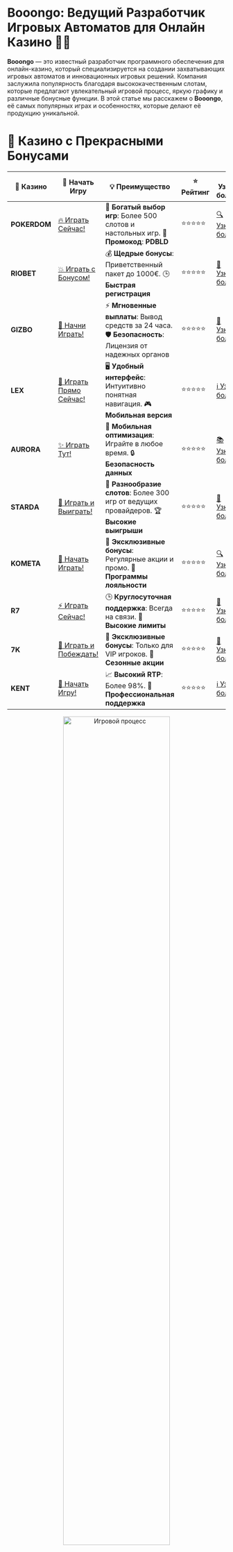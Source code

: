 # **Booongo: Ведущий Разработчик Игровых Автоматов для Онлайн Казино 🎰✨**

**Booongo** — это известный разработчик программного обеспечения для онлайн-казино, который специализируется на создании захватывающих игровых автоматов и инновационных игровых решений. Компания заслужила популярность благодаря высококачественным слотам, которые предлагают увлекательный игровой процесс, яркую графику и различные бонусные функции. В этой статье мы расскажем о **Booongo**, её самых популярных играх и особенностях, которые делают её продукцию уникальной.

# 🌟 Казино с Прекрасными Бонусами

| 🎲 **Казино** | 🔗 **Начать Игру** | 💡 **Преимущество** | ⭐ **Рейтинг** | 🔗 **Узнать больше** | 🆕 **Новая информация** |
|--------------|---------------------|---------------------|----------------|----------------------|-------------------------|
| **POKERDOM**  | [🔥 Играть Сейчас!](https://brandplay.link/4k77v2yx) | 🎉 **Богатый выбор игр**: Более 500 слотов и настольных игр. 🎁 **Промокод**: **PDBLD** | ⭐⭐⭐⭐⭐ | [🔍 Узнать больше](https://brandplay.link/4k77v2yx) | 🏆 **Победители турниров** получают эксклюзивные подарки! |
| **RIOBET**    | [💥 Играть с Бонусом!](https://brandplay.link/7xBLTPyj) | 💰 **Щедрые бонусы**: Приветственный пакет до 1000€. 🕒 **Быстрая регистрация** | ⭐⭐⭐⭐⭐ | [📖 Узнать больше](https://brandplay.link/7xBLTPyj) | 💬 **Поддержка 24/7** для комфортной игры в любое время! |
| **GIZBO**     | [🚀 Начни Играть!](https://brandplay.link/bprXw4YV) | ⚡ **Мгновенные выплаты**: Вывод средств за 24 часа. 🛡️ **Безопасность**: Лицензия от надежных органов | ⭐⭐⭐⭐⭐ | [📝 Узнать больше](https://brandplay.link/bprXw4YV) | 🔒 **SSL-шифрование** для максимальной безопасности данных игроков. |
| **LEX**       | [💎 Играть Прямо Сейчас!](https://brandplay.link/zW4hdDFV) | 🖥️ **Удобный интерфейс**: Интуитивно понятная навигация. 🎮 **Мобильная версия** | ⭐⭐⭐⭐⭐ | [ℹ️ Узнать больше](https://brandplay.link/zW4hdDFV) | 📱 **Поддержка всех мобильных устройств** для удобства игры в любом месте. |
| **AURORA**    | [✨ Играть Тут!](https://10trafic-stat2.com/click/668546556bcc6313411604bd/6766/13032/subaccount) | 📱 **Мобильная оптимизация**: Играйте в любое время. 🔒 **Безопасность данных** | ⭐⭐⭐⭐⭐ | [📚 Узнать больше](https://10trafic-stat2.com/click/668546556bcc6313411604bd/6766/13032/subaccount) | 🌍 **Международная лицензия** на деятельность в разных странах. |
| **STARDА**    | [🎉 Играть и Выиграть!](https://brandplay.link/fB7xwRFL) | 🎰 **Разнообразие слотов**: Более 300 игр от ведущих провайдеров. 🏆 **Высокие выигрыши** | ⭐⭐⭐⭐⭐ | [🔎 Узнать больше](https://brandplay.link/fB7xwRFL) | 🎉 **Ежемесячные турниры** с крупными призами! |
| **KOMETA**    | [🎁 Начать Играть!](https://brandplay.link/8ZymQJV8) | 🎁 **Эксклюзивные бонусы**: Регулярные акции и промо. 🔄 **Программы лояльности** | ⭐⭐⭐⭐⭐ | [🔍 Узнать больше](https://brandplay.link/8ZymQJV8) | 🌟 **Персонализированные предложения** для долгосрочных игроков. |
| **R7**        | [⚡ Играть Сейчас!](https://brandplay.link/bMd3Yjsw) | 🕒 **Круглосуточная поддержка**: Всегда на связи. 💸 **Высокие лимиты** | ⭐⭐⭐⭐⭐ | [📖 Узнать больше](https://brandplay.link/bMd3Yjsw) | 🎯 **Рейтинг игроков** для лучших участников. |
| **7K**        | [🎯 Играть и Побеждать!](https://brandplay.link/BvQyFShp) | 🌟 **Эксклюзивные бонусы**: Только для VIP игроков. 🎉 **Сезонные акции** | ⭐⭐⭐⭐⭐ | [📝 Узнать больше](https://brandplay.link/BvQyFShp) | 🥇 **Особые привилегии** для постоянных игроков. |
| **KENT**      | [🔑 Начать Игру!](https://brandplay.link/Fv2WP3js) | 📈 **Высокий RTP**: Более 98%. 💼 **Профессиональная поддержка** | ⭐⭐⭐⭐⭐ | [ℹ️ Узнать больше](https://brandplay.link/Fv2WP3js) | 💬 **Поддержка на нескольких языках** для удобства игроков. |

<div align="center"> <img src="https://i.pinimg.com/originals/1d/b3/25/1db325483acbe642c6d4e6fdd73a4988.gif" alt="Игровой процесс" width="70%"> </div>
---

# 🚀 Быстрые Выигрыши и Поддержка

| 🎲 **Казино** | 🔗 **Начать Игру** | 💡 **Преимущество** | ⭐ **Рейтинг** | 🔗 **Узнать больше** | 🆕 **Новая информация** |
|--------------|---------------------|---------------------|----------------|----------------------|-------------------------|
| **GAMA**      | [🎯 Играть Прямо Сейчас!](https://brandplay.link/j6NMKsDz) | 🔍 **Интуитивный интерфейс**: Легкость использования. 🏅 **Престижные турниры** | ⭐⭐⭐⭐☆ | [🔎 Узнать больше](https://brandplay.link/j6NMKsDz) | 🏆 **Турниры с большими призами** каждый месяц. |
| **ONION**     | [💥 Играть и Выигрывать!](https://brandplay.link/zBGRVpQ9) | 🤑 **Низкие ставки**: Идеально для начинающих. 🔄 **Быстрые выводы** | ⭐⭐⭐⭐☆ | [🔍 Узнать больше](https://brandplay.link/zBGRVpQ9) | 🎮 **Казино для новичков** с простыми правилами. |
| **ЧЕМПИОН**   | [🏅 Играть в Турнире!](https://temon-gter.cfd/go/lRq?p80412p304504pcc44t17455) | 🏅 **Лояльная программа**: Награды за активность. 🎁 **Ежемесячные бонусы** | ⭐⭐⭐⭐☆ | [📖 Узнать больше](https://temon-gter.cfd/go/lRq?p80412p304504pcc44t17455) | 🥇 **Турниры и лояльность** — каждый шаг вознаграждается. |
| **VAVADA**    | [🚀 Играть Без Ожидания!](https://vavadapartner.pro/?promo=ea5c9275-6854-4505-94fc-95ab18221945-linkb2) | 🚀 **Быстрая регистрация**: Начните играть мгновенно. 🔐 **Безопасные транзакции** | ⭐⭐⭐⭐☆ | [📝 Узнать больше](https://vavadapartner.pro/?promo=ea5c9275-6854-4505-94fc-95ab18221945-linkb2) | 🏆 **Программа для новых игроков** с бонусами за регистрацию. |
| **FRIENDS**   | [🎉 Играть и Развлекаться!](https://gofriends.mba/linkb2) | 🤝 **Социальные игры**: Играйте с друзьями. 🌐 **Мультиплатформенность** | ⭐⭐⭐⭐☆ | [ℹ️ Узнать больше](https://gofriends.mba/linkb2) | 🎮 **Играйте с друзьями** и зарабатывайте бонусы за совместные действия. |
| **1WIN**      | [⚡ Играть и Выигрывать!](https://brandplay.link/smXVpBbG) | 🏆 **Спортивные ставки**: Широкий выбор видов спорта. 💵 **Высокие коэффициенты** | ⭐⭐⭐⭐☆ | [📚 Узнать больше](https://brandplay.link/smXVpBbG) | ⚽ **Бонусы на спортивные ставки** для активных игроков. |
| **DRIP**      | [💥 Играть Сразу!](https://drp-ircp01.com/c07e6a3db) | 🌐 **Инновационные игры**: Новейшие игровые технологии. 🛡️ **Высокая безопасность** | ⭐⭐⭐⭐☆ | [🔎 Узнать больше](https://drp-ircp01.com/c07e6a3db) | 🔧 **Инновационные функции** для удобства игры. |
| **JOYCASINO** | [🎰 Играть И Побеждать!](https://rpc30.call2me.pro/?/ru/registration?apkpop=0&partner=p24970p3291217pc98f) | 🎁 **Приятные бонусы**: Ежедневные акции и подарки. 🕹️ **Разнообразие игр** | ⭐⭐⭐⭐☆ | [🔍 Узнать больше](https://rpc30.call2me.pro/?/ru/registration?apkpop=0&partner=p24970p3291217pc98f) | 🎉 **Щедрые фриспины** для новых игроков. |
| **PLAYFORTUNA** | [🔥 Играть С Бонусом!](https://fortunapromo.net/alt/playfortuna/registration?0dc4a9362a71feb7e3f165fb8e766f70) | 🎉 **Регулярные акции**: Бонусы, фриспины и многое другое. 🏅 **Турниры** | ⭐⭐⭐⭐☆ | [📚 Узнать больше](https://fortunapromo.net/alt/playfortuna/registration?0dc4a9362a71feb7e3f165fb8e766f70) | 🎯 **Выгодные предложения** на популярные игры. |
| **SYKAA**     | [💸 Играть Сейчас!](https://s-two-way.com/?source=linkb2&pid=30697) | 💸 **Доступные ставки**: Идеально для новичков. 🎁 **Щедрые бонусы** | ⭐⭐⭐⭐☆ | [🔍 Узнать больше](https://s-two-way.com/?source=linkb2&pid=30697) | 💥 **Акции с большими бонусами** для новичков и опытных игроков. |

<div align="center"> <img src="https://schaeffers-cdn.s3.amazonaws.com/images/default-source/schaeffers-cdn-images/default-images/sectors/bigstock-casino-gambling-concept-with-f-369012793.jpg?sfvrsn=493ad806_4" alt="Игровой процесс" width="70%"> </div>
---

# 💸 Казино с Привлекательными Программами Лояльности

| 🎲 **Казино** | 🔗 **Начать Игру** | 💡 **Преимущество** | ⭐ **Рейтинг** | 🔗 **Узнать больше** | 🆕 **Новая информация** |
|--------------|---------------------|---------------------|----------------|----------------------|-------------------------|
| **KOMETA**    | [🎯 Начни Играть!](https://brandplay.link/8ZymQJV8) | 🎁 **Эксклюзивные бонусы**: Регулярные акции и промо. 🔄 **Программы лояльности** | ⭐⭐⭐⭐⭐ | [🔍 Узнать больше](https://brandplay.link/8ZymQJV8) | 🌟 **Персонализированные предложения** для долгосрочных игроков. |
| **1Xslots**   | [🏅 Играть Прямо Сейчас!](https://brandplay.link/hSB1khtr) | 🎉 **Множество акций**: Еженедельные бонусы и турниры. 🛡️ **Безопасность** | ⭐⭐⭐⭐⭐ | [📚 Узнать больше](https://brandplay.link/hSB1khtr) | 🏅 **Награды за активность**: участники программы лояльности получают специальные привилегии. |
| **R7**        | [🚀 Играть Сейчас!](https://brandplay.link/bMd3Yjsw) | 🕒 **Круглосуточная поддержка**: Всегда на связи. 💸 **Высокие лимиты** | ⭐⭐⭐⭐⭐ | [📖 Узнать больше](https://brandplay.link/bMd3Yjsw) | 💬 **VIP-поддержка** для постоянных игроков с приоритетом. |

<div align="center"> <img src="https://i.pinimg.com/originals/1d/b3/25/1db325483acbe642c6d4e6fdd73a4988.gif" alt="Игровой процесс" width="70%"> </div>
---

## Кто Такие **Booongo**? 🤔

**Booongo** была основана в 2015 году и с тех пор зарекомендовала себя как один из ведущих разработчиков в индустрии азартных игр. Компания известна своими высококачественными слотами, а также развитием инновационных технологий для улучшения опыта игроков. Слоты от **Booongo** можно найти в крупнейших онлайн-казино по всему миру.

Основной фокус **Booongo** заключается на создании игровых автоматов с уникальными механиками, увлекательным геймплеем и высокими шансами на выигрыш. Их продукция охватывает множество жанров — от классических фруктовых слотов до игр на основе мифов и приключений.

## Особенности Игровых Автоматов **Booongo** 🔥

### 1. **Визуальная Эстетика и Тематика** 🎨  
Слоты **Booongo** всегда отличает стильная графика и внимание к деталям. Каждый слот выполнен в ярких, насыщенных цветах и имеет уникальную тематику, будь то древнегреческие мифы, магические приключения или мистические существа.

### 2. **Бонусные Функции** 🎁  
Большинство слотов от **Booongo** предлагают игрокам уникальные бонусные раунды, включая бесплатные вращения, множители, дикие символы (Wild) и расширяющиеся символы. Это делает игру более увлекательной и увеличивает шансы на выигрыш.

### 3. **Система **Hold and Win** 💎  
Многие слоты **Booongo** используют популярную систему **Hold and Win**, где игроки могут выиграть большие призы, удерживая определённые символы на экране. Эта функция может привести к крупным выплатам, если удастся поймать нужные комбинации символов.

### 4. **Мобильная Оптимизация** 📱  
Слоты от **Booongo** отлично оптимизированы для мобильных устройств. Это означает, что вы можете наслаждаться игрой в любом месте и в любое время, не теряя качества графики и функционала.

## Самые Популярные Слоты от **Booongo** 🎰

### 1. **Dragon Pearls: Hold and Win** 🐉  
Один из самых популярных слотов от **Booongo**, который использует механику **Hold and Win**. В этом слоте игроки отправляются в мир китайской мифологии, чтобы искать драгоценные жемчужины и получать большие выигрыши. Бонусная игра с возможностью умножить выигрыш до **1000x** делает игру невероятно захватывающей.

### 2. **Hit the Gold** 🏅  
**Hit the Gold** — это слот с темой золотых монет и сокровищ, который также использует **Hold and Win** функцию. Слот включает в себя бесплатные вращения, которые могут быть дополнены множителями, и шанс на крупные выигрыши в бонусном раунде.

### 3. **Aztec Sun** 🌞  
В этом слоте вы отправитесь в мир древних цивилизаций, чтобы исследовать секреты Ацтеков и получить доступ к золотым сокровищам. **Aztec Sun** также использует систему **Hold and Win**, что делает его привлекательным для игроков, стремящихся к высоким выплатам.

### 4. **Jungle Gorilla** 🦍  
**Jungle Gorilla** — это слот с джунглевой темой, где вам предстоит искать сокровища среди экзотических животных и растений. В игре есть бонусные раунды с бесплатными вращениями и расширяющимися символами, которые значительно увеличивают ваши шансы на крупный выигрыш.

### 5. **Fire 88** 🔥  
Этот слот с китайской тематикой погружает игроков в мир огненных символов и золотых драконов. Слот включает в себя множители и бонусные игры, что позволяет игрокам получать большие выигрыши при каждом вращении.

## Почему Стоит Играть в Слоты от **Booongo**? 🎮

### 1. **Инновационные Функции и Механики** 💡  
Слоты **Booongo** всегда предлагают что-то новое и интересное, будь то дополнительные функции, бонусные раунды или уникальные механики. Это делает каждую игру свежей и захватывающей.

### 2. **Высокие Шансы на Выигрыш** 💰  
Слоты **Booongo** часто предлагают хорошие коэффициенты и бонусные функции, что увеличивает шанс на крупные выигрыши. Механизм **Hold and Win** в некоторых играх может привести к значительным выплатам.

### 3. **Доступность и Мобильность** 📱  
Слот-игры **Booongo** легко доступны на мобильных устройствах, что делает их удобными для игры на ходу. Вы можете наслаждаться любимыми играми в любое время и в любом месте.

### 4. **Легкость в Игре** 🎯  
Механика большинства слотов **Booongo** проста и понятна. Даже новички могут быстро освоиться и начать получать удовольствие от игры, используя базовые стратегии и максимизируя шансы на выигрыш.

## Где Играть в Слоты от **Booongo**? 🏆

**Booongo** имеет партнёрства с множеством крупнейших онлайн-казино, что делает её игры доступными для широкой аудитории. Чтобы начать играть, выберите надежное казино, которое предлагает слоты от этого разработчика, например, **Pokerdom**, **Riobet**, **Gizbo** или **Starda**.

## Заключение 🎯

**Booongo** — это разработчик, который подарил миру массу увлекательных и прибыльных слотов. Благодаря инновационным механикам, высокому RTP и красивой графике, игры от **Booongo** становятся все более популярными среди игроков по всему миру.

Попробуйте слоты от **Booongo** в вашем любимом онлайн-казино, и, возможно, вам повезет поймать большой выигрыш!

---
*Азартные игры могут вызвать зависимость. Играйте ответственно и выбирайте только лицензированные казино для безопасной игры.*
